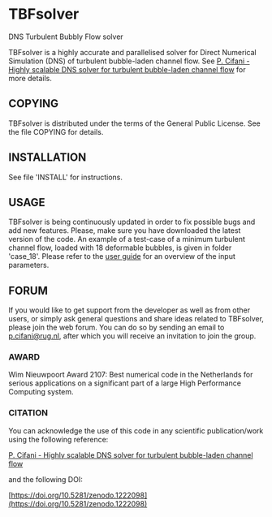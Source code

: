 # TBFsolver
DNS Turbulent Bubbly Flow solver

TBFsolver is a highly accurate and parallelised solver for Direct Numerical Simulation (DNS) of turbulent bubble-laden channel flow. See [P. Cifani - Highly scalable DNS solver for turbulent bubble-laden channel flow](https://www.sciencedirect.com/science/article/pii/S0045793018303311) for more details. 

## COPYING
TBFsolver is distributed under the terms of the General Public License. See the file COPYING for details. 

## INSTALLATION
See file 'INSTALL' for instructions.

## USAGE
TBFsolver is being continuously updated in order to fix possible bugs and add new features. Please, make sure you have downloaded the latest version of the code. An example of a test-case of a minimum turbulent channel flow, loaded with 18 deformable bubbles, is given in folder 'case_18'. Please refer to the [user guide](user_guide/user_guide.pdf) for an overview of the input parameters. 

## FORUM
If you would like to get support from the developer as well as from other users, or simply ask general questions and share ideas related to TBFsolver, please join the web forum. You can do so by sending an email to p.cifani@rug.nl, after which you will receive an invitation to join the group.

### AWARD
Wim Nieuwpoort Award 2107: Best numerical code in the Netherlands for serious applications on a significant part of a large High Performance Computing system.

### CITATION
You can acknowledge the use of this code in any scientific publication/work using the following reference:

[P. Cifani - Highly scalable DNS solver for turbulent bubble-laden channel flow](https://www.sciencedirect.com/science/article/pii/S0045793018303311)

and the following DOI: 

[https://doi.org/10.5281/zenodo.1222098](https://doi.org/10.5281/zenodo.1222098)
